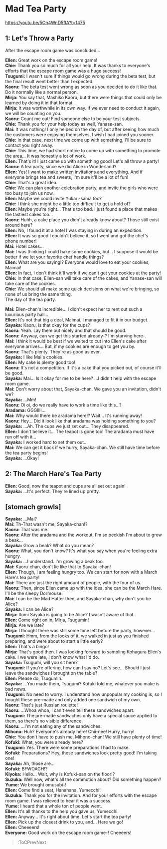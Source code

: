 
Mad Tea Party
=============
https://youtu.be/5On4WnD5fIA?t=1475

  

## 1: Let's Throw a Party
After the escape room game was concluded...

  
**Ellen:** Great work on the escape room game\!  
**Chie:** Thank you so much for all your help. It was thanks to everyone's efforts that the escape room game was a huge success\!  
**Tsugumi:** I wasn't sure if things would go wrong during the beta test, but the final result went better than I expected.  
**Kaoru:** The beta test went wrong as soon as you decided to do it like that. Do it normally like a normal person.  
**Mirja:** You say that, Mashiko Kaoru, but there were things that could only be learned by doing it in that format.  
**Mirja:** It was worthwhile in its own way. If we ever need to conduct it again, we will be counting on you.  
**Kaoru:** Count me out\! Find someone else to be your test subjects.  
**Chie:** Thank you for your help today as well, Yanase-san.  
**Mai:** It was nothing\! I only helped on the day of, but after seeing how much the customers were enjoying themselves, I wish I had joined you sooner.  
**Chie:** In that case, next time we come up with something, I'll be sure to contact you right away.  
**Chie:** This time, we had short notice to come up with something to promote the area... It was honestly a lot of work.  
**Ellen:** That's it\! I just came up with something good\! Let's all throw a party\!  
**Kaoru:** A tea party, since we did Alice in Wonderland?  
**Ellen:** Yes\! I want to make written invitations and everything. And if everyone brings tea and sweets, I'm sure it'll be a lot of fun\!  
**Chie:** That's a great idea.  
**Chie:** We can plan another celebration party, and invite the girls who were too busy to join us now.  
**Ellen:** Maybe we could invite Yukari-sama too?  
**Chie:** I think she might be a little too difficult to get a hold of?  
**Ellen:** Maybe you're right... That's too bad. I just found a place that makes the tastiest cakes too...  
**Kaoru:** Huhh, a cake place you didn't already know about? Those still exist around here?  
**Ellen:** No, I found it at a hotel I was staying in during an expedition.  
**Ellen:** It was so good I couldn't believe it, so I went and got the chef's phone number\!  
**Mai:** Hotel cakes...  
**Mai:** I was thinking I could bake some cookies, but... I suppose it would be better if we let your favorite chef handle things?  
**Ellen:** What are you saying\!? Everyone would love to eat your cookies, Maimai\!  
**Ellen:** In fact, I don't think it'll work if we can't get your cookies at the party\!  
**Chie:** In that case, Ellen-san will take care of the cakes, and Yanase-san will take care of the cookies.  
**Chie:** We should all make some quick decisions on what we're bringing, so none of us bring the same thing.  
The day of the tea party.

  
**Mai:** Ellen-chan's incredible... I didn't expect her to rent out such a luxurious party hall...  
**Ellen:** It's not that big a deal, Maimai. I managed to fit it in our budget.  
**Sayaka:** Kaoru, is that okay for the cups?  
**Kaoru:** Yeah. Lay them out nicely and that should be good.  
**Kaoru:** Anyway, can we get this started already-? I'm starving here-.  
**Mai:** I think it would be best if we waited to cut into Ellen's cake after everyone arrives... But, if my cookies are enough to get you by.  
**Kaoru:** That's plenty. They're as good as ever.  
**Sayaka:** I like Mai's cookies.  
**Ellen:** My cake is plenty good too\!  
**Kaoru:** It's not a competition. If it's a cake that you picked out, of course it'll be good.  
**Sayaka:** Mai... Is it okay for me to be here? ...I didn't help with the escape room game.  
**Mai:** Don't worry about that, Sayaka-chan. We gave you an invitation, didn't we?  
**Sayaka:** ...Mm\!  
**Kaoru:** Oi oi, do we really have to work a time like this...?  
**Aradama:** GGGIIII...  
**Mai:** Why would there be aradama here\!? Wait... It's running away\!  
**Kaoru:** Hey... Did it look like that aradama was holding something to you?  
**Sayaka:** ...Ah. The cups we just set out... They disappeared.  
**Ellen:** I don't believe it... The teapot is gone too\! The aradama must have run off with it...  
**Sayaka:** I worked hard to set them out...  
**Mai:** We can get it back if we hurry, Sayaka-chan. We still have time before the tea party begins\!  
**Sayaka:** ...Okay\!  

## 2: The March Hare's Tea Party
**Ellen:** Good, now the teapot and cups are all set out again\!  
**Sayaka:** ...It's perfect. They're lined up pretty.  

## [stomach growls]
**Sayaka:** ...Mai?  
**Mai:** Th-That wasn't me, Sayaka-chan\!?  
**Kaoru:** That was me.  
**Kaoru:** After the aradama and the workout, I'm so peckish I'm about to grow a beak...  
**Sayaka:** Grow a beak? What do you mean?  
**Kaoru:** What, you don't know? It's what you say when you're feeling extra hungry.  
**Sayaka:** ...I understand. I'm growing a beak too.  
**Mai:** Kaoru-chan, don't lie like that to Sayaka-chan\!  
**Ellen:** Though, I am feeling hungry too. We can start for now with a March Hare's tea party\!  
**Mai:** There are just the right amount of people, with the four of us.  
**Kaoru:** Then, since Ellen came up with the idea, she can be the March Hare. I'll be the sleepy Dormouse.  
**Mai:** I can be the Mad Hatter then, and Sayaka-chan, why don't you be Alice?  
**Sayaka:** I can be Alice?  
**Mirja:** Itomi Sayaka is going to be Alice? I wasn't aware of that.  
**Ellen:** Come right on in, Mirja, Tsugumin\!  
**Mirja:** Are we late?  
**Mirja:** I thought there was still some time left before the party, however...  
**Tsugumi:** Hmm, from the looks of it, we walked in just as you finished preparing, and were about to start a little early?  
**Ellen:** That's a bingo\!  
**Mirja:** That's good then. I was looking forward to sampling Kohagura Ellen's cake. I we were late, I don't know what I'd do.  
**Sayaka:** Tsugumi, will you sit here?  
**Tsugumi:** If you're offering, how can I say no? Let's see... Should I just leave the sandwiches I brought on the table?  
**Ellen:** Please do, Tsugumin.  
**Sayaka:** ...You made them, Tsugumi? Kofuki told me, whatever you make is bad news.  
**Tsugumi:** No need to worry. I understand how unpopular my cooking is, so I bought these pre-made and only added one sandwich of my own.  
**Kaoru:** That's just Russian roulette\!  
**Kaoru:** ...Whoa whoa, I can't even tell these sandwiches apart.  
**Tsugumi:** The pre-made sandwiches only have a special sauce applied to them, so there's no visible difference.  
**Kaoru:** ...I'm not eating any of the sandwiches.  
**Mihono:** Huh? Everyone's already here\! Chii-nee\! Hurry, hurry\!  
**Chie:** You don't have to push me, Mihono-chan\! We still have plenty of time\!  
**Kofuki:** What, you were already here?  
**Tsugumi:** Yes. There were some preparations I had to make.  
**Kofuki:** Preparations? Hey, these sandwiches look pretty good\! I'm taking one\!  
**Sayaka:** Ah, those are...  
**Kofuki:** BFWOAGH\!?  
**Kiyoka:** Hello... Wait, why is Kofuki-san on the floor\!?  
**Suzuka:** Well now, what's all the commotion about? Did something happen?  
**Yume:** We brought omusubi-\!  
**Ellen:** Come find a seat, Hanahana, Yumecchi\!  
**Suzuka:** Thank you for the invitation. And for your efforts with the escape room game. I was relieved to hear it was a success.  
**Yume:** I heard that a whole ton of people went.  
**Ellen:** It's all thanks to the help you gave us, Yumecchi.  
**Ellen:** Anyway... It's right about time. Let's start the tea party\!  
**Ellen:** Pick up the closest drink to you, and... Here we go\!  
**Ellen:** Cheeeers\!  
**Everyone:** Good work on the escape room game-\! Cheeeers\!  
> :ToCPrevNext